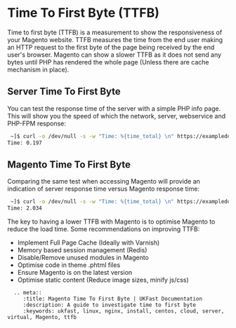 # Time To First Byte (TTFB)

Time to first byte (TTFB) is a measurement to show the responsiveness of your Magento website. TTFB measures the time from the end user making an HTTP request to the first byte of the page being received by the end user's browser. Magento can show a slower TTFB as it does not send any bytes until PHP has rendered the whole page (Unless there are cache mechanism in place).

## Server Time To First Byte

You can test the response time of the server with a simple PHP info page. This will show you the speed of which the network, server, webservice and PHP-FPM response:

```bash
 ~]$ curl -o /dev/null -s -w "Time: %{time_total} \n" https://exampledomain.com/info.php
Time: 0.197
```

## Magento Time To First Byte

Comparing the same test when accessing Magento will provide an indication of server response time versus Magento response time:
```bash
 ~]$ curl -o /dev/null -s -w "Time: %{time_total} \n" https://exampledomain.com/index.php
Time: 2.034
```

The key to having a lower TTFB with Magento is to optimise Magento to reduce the load time. Some recommendations on improving TTFB:

- Implement Full Page Cache (Ideally with Varnish)
- Memory based session management (Redis)
- Disable/Remove unused modules in Magento
- Optimise code in theme .phtml files
- Ensure Magento is on the latest version
- Optimise static content (Reduce image sizes, minify js/css)

```eval_rst
  .. meta::
     :title: Magento Time To First Byte | UKFast Documentation
     :description: A guide to investigate time to first byte
     :keywords: ukfast, linux, nginx, install, centos, cloud, server, virtual, Magento, ttfb

